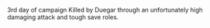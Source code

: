 3rd day of campaign
Killed by Duegar through an unfortunately high damaging attack and tough save roles.


